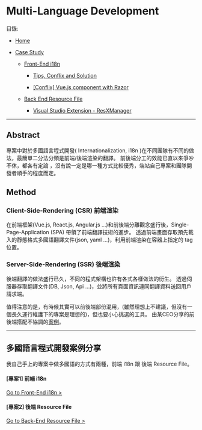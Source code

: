 # Multi-Language Development

目錄:

  - [Home](/Post-Multi-Language.md)
  
  - [Case Study](/Post-Multi-Language.md#多國語言程式開發案例分享)
  
    - [Front-End i18n](/front-end-i18n.md)
    
      - [Tips, Conflix and Solution](/front-end-i18n.md#tips-conflix-and-solution)
      
      - [[Conflix] Vue.js component with Razor](%5BConflix%5D-vue.js-component-with-razor.md)
      
    - [Back End Resource File](/back-end-resource-file.md)
    
      - [Visual Studio Extension - ResXManager](/back-end-resource-file.md#visual-studio-extension---resxmanager-)



--------------
## Abstract

專案中對於多國語言程式開發( Internationalization, i18n )在不同團隊有不同的做法，最簡單二分法分類是前端/後端渲染的翻譯。
前後端分工的效能已直以來爭吵不休，都各有定論 ，沒有說一定是哪一種方式比較優秀，端站自己專案和團隊開發者順手的程度而定。

## Method

### Client-Side-Rendering (CSR) 前端渲染
在前端框架(Vue.js, React.js, Angular.js ...)和前後端分離觀念盛行後，Single-Page-Application (SPA) 帶領了前端翻譯技術的進步。
透過前端畫面存取預先載入的靜態格式多國語翻譯文件(json, yaml ...)，利用前端渲染在容器上指定的 tag 位置。

### Server-Side-Rendering (SSR) 後端渲染
後端翻譯的做法盛行已久，不同的程式架構也許有各式各樣做法的衍生。
透過伺服器存取翻譯文件(DB, Json, Api ...)，並將所有頁面資訊連同翻譯資料送回用戶請求端。


值得注意的是，有時候其實可以前後端部份混用，(雖然理想上不建議，但沒有一個長久運行維護下的專案是理想的)，但也要小心挑選的工具。
由某CEO分享的前後端搭配不協調的[案例](https://www.topsinfosolutions.com/blog/server-side-rendering-boost-performance-user-experience/ "暗指 React.js 較 Angular.js 能配合自己的後端選染")。

--------------

## 多國語言程式開發案例分享

我自己手上的專案中做多國語的方式有兩種，前端 i18n 跟 後端 Resource File。

 #### [專案1] 前端 i18n 
 [Go to Front-End i18n >](/front-end-i18n.md)

 #### [專案2] 後端 Resource File 
 [Go to Back-End Resource File >](/back-end-resource-file.md)


